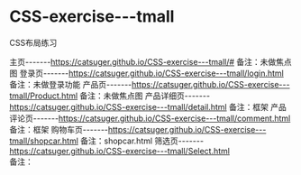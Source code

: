 # CSS-exercise---tmall
CSS布局练习

主页-------https://catsuger.github.io/CSS-exercise---tmall/#
备注：未做焦点图
登录页-------https://catsuger.github.io/CSS-exercise---tmall/login.html
备注：未做登录功能
产品页-------https://catsuger.github.io/CSS-exercise---tmall/Product.html
备注：未做焦点图
产品详细页-------https://catsuger.github.io/CSS-exercise---tmall/detail.html
备注：框架
产品评论页-------https://catsuger.github.io/CSS-exercise---tmall/comment.html
备注：框架
购物车页-------https://catsuger.github.io/CSS-exercise---tmall/shopcar.html
备注：shopcar.html
筛选页-------https://catsuger.github.io/CSS-exercise---tmall/Select.html  
备注：
